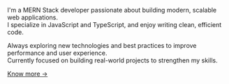 I'm a MERN Stack developer passionate about building modern, scalable web applications.<br>
I specialize in JavaScript and TypeScript, and enjoy writing clean, efficient code.<br>

Always exploring new technologies and best practices to improve performance and user experience.<br>
Currently focused on building real-world projects to strengthen my skills.<br>

<a href="https://siddhantkanawade.vercel.app/">Know more -></a>

